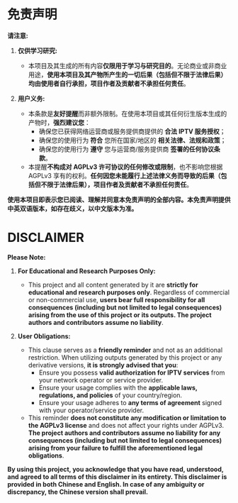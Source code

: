 # 免责声明

**请注意:**

1.  **仅供学习研究:**
    *   本项目及其生成的所有内容**仅限用于学习与研究目的**。无论商业或非商业用途，**使用本项目及其产物所产生的一切后果（包括但不限于法律后果）均由使用者自行承担，项目作者及贡献者不承担任何责任**。

2.  **用户义务:**
    *   本条款是**友好提醒**而非额外限制。在使用本项目或其任何衍生版本生成的产物时，**强烈建议您**：
        *   确保您已获得网络运营商或服务提供商提供的 **合法 IPTV 服务授权**；
        *   确保您的使用行为 **符合** 您所在国家/地区的 **相关法律、法规和政策**；
        *   确保您的使用行为 **遵守** 您与运营商/服务提供商 **签署的任何协议条款**。
    *   本提醒**不构成对 AGPLv3 许可协议的任何修改或限制**，也不影响您根据 AGPLv3 享有的权利。**任何因您未能履行上述法律义务而导致的后果（包括但不限于法律后果），项目作者及贡献者不承担任何责任**。

**使用本项目即表示您已阅读、理解并同意本免责声明的全部内容。本免责声明提供中英双语版本，如存在歧义，以中文版本为准。**

# DISCLAIMER

**Please Note:**

1.  **For Educational and Research Purposes Only:**
    *   This project and all content generated by it are **strictly for educational and research purposes only**. Regardless of commercial or non-commercial use, **users bear full responsibility for all consequences (including but not limited to legal consequences) arising from the use of this project or its outputs. The project authors and contributors assume no liability**.

2.  **User Obligations:**
    *   This clause serves as a **friendly reminder** and not as an additional restriction. When utilizing outputs generated by this project or any derivative versions, **it is strongly advised that you**:
        *   Ensure you possess **valid authorization for IPTV services** from your network operator or service provider.
        *   Ensure your usage complies with the **applicable laws, regulations, and policies** of your country/region.
        *   Ensure your usage adheres to **any terms of agreement** signed with your operator/service provider.
    *   This reminder **does not constitute any modification or limitation to the AGPLv3 license** and does not affect your rights under AGPLv3. **The project authors and contributors assume no liability for any consequences (including but not limited to legal consequences) arising from your failure to fulfill the aforementioned legal obligations**.

**By using this project, you acknowledge that you have read, understood, and agreed to all terms of this disclaimer in its entirety. This disclaimer is provided in both Chinese and English. In case of any ambiguity or discrepancy, the Chinese version shall prevail.**